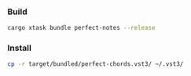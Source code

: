 ### Build
```bash
cargo xtask bundle perfect-notes --release
```

### Install
```bash  
cp -r target/bundled/perfect-chords.vst3/ ~/.vst3/
```
